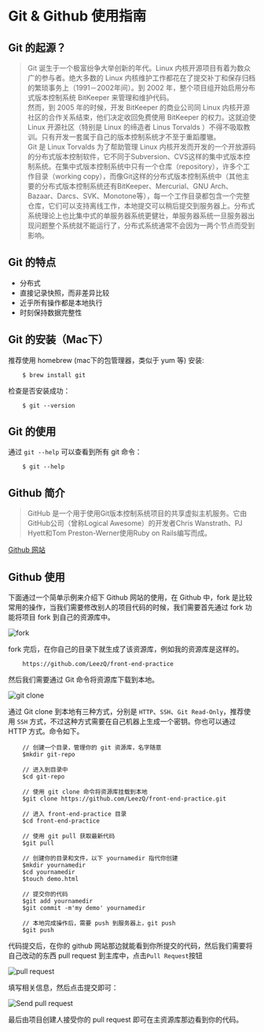 # Git & Github 使用指南
## Git 的起源？  
> Git 诞生于一个极富纷争大举创新的年代。Linux 内核开源项目有着为数众广的参与者。绝大多数的 Linux 内核维护工作都花在了提交补丁和保存归档的繁琐事务上（1991－2002年间）。到 2002 年，整个项目组开始启用分布式版本控制系统 BitKeeper 来管理和维护代码。  
然而，到 2005 年的时候，开发 BitKeeper 的商业公司同 Linux 内核开源社区的合作关系结束，他们决定收回免费使用 BitKeeper 的权力。这就迫使 Linux 开源社区（特别是 Linux 的缔造者 Linus Torvalds ）不得不吸取教训。只有开发一套属于自己的版本控制系统才不至于重蹈覆辙。  
Git 是 Linux Torvalds 为了帮助管理 Linux 内核开发而开发的一个开放源码的分布式版本控制软件，它不同于Subversion、CVS这样的集中式版本控制系统。在集中式版本控制系统中只有一个仓库（repository），许多个工作目录（working copy），而像Git这样的分布式版本控制系统中（其他主要的分布式版本控制系统还有BitKeeper、Mercurial、GNU Arch、Bazaar、Darcs、SVK、Monotone等），每一个工作目录都包含一个完整仓库，它们可以支持离线工作，本地提交可以稍后提交到服务器上。分布式系统理论上也比集中式的单服务器系统更健壮，单服务器系统一旦服务器出现问题整个系统就不能运行了，分布式系统通常不会因为一两个节点而受到影响。  

## Git 的特点  
* 分布式  
* 直接记录快照，而非差异比较  
* 近乎所有操作都是本地执行  
* 时刻保持数据完整性  

## Git 的安装（Mac下） 
推荐使用 homebrew (mac下的包管理器，类似于 yum 等) 安装:   
		
		$ brew install git

检查是否安装成功：
	
		$ git --version  

## Git 的使用 
通过 `git --help` 可以查看到所有 git 命令：
  		
  		$ git --help
  		
## Github 简介  

> GitHub 是一个用于使用Git版本控制系统项目的共享虚拟主机服务。它由GitHub公司（曾称Logical Awesome）的开发者Chris Wanstrath、PJ Hyett和Tom Preston-Werner使用Ruby on Rails编写而成。  

[Github 网站](https://github.com/)


## Github 使用 

下面通过一个简单示例来介绍下 Github 网站的使用，在 Github 中，fork 是比较常用的操作，当我们需要修改别人的项目代码的时候，我们需要首先通过 fork 功能将项目 fork 到自己的资源库中。  

![fork](http://s5.mogujie.cn/pic/130524/2r6z_kqywut2mnjbhms2ugfjeg5sckzsew_523x94.jpg)  

fork 完后，在你自己的目录下就生成了该资源库，例如我的资源库是这样的。  
		
		https://github.com/LeezQ/front-end-practice  

然后我们需要通过 Git 命令将资源库下载到本地。

![git clone](http://s6.mogujie.cn/pic/130524/2r6z_kqyumstynjbdiq2ugfjeg5sckzsew_931x89.jpg)  

通过 Git clone 到本地有三种方式，分别是 `HTTP`、`SSH`、`Git Read-Only`，推荐使用 `SSH` 方式，不过这种方式需要在自己机器上生成一个密钥。你也可以通过 HTTP 方式。命令如下。 
		
		// 创建一个目录，管理你的 git 资源库，名字随意
		$mkdir git-repo 
		
		// 进入到目录中
		$cd git-repo
		
		// 使用 git clone 命令将资源库挂载到本地
		$git clone https://github.com/LeezQ/front-end-practice.git
		
		// 进入 front-end-practice 目录
		$cd front-end-practice
		
		// 使用 git pull 获取最新代码  
		$git pull
		
		// 创建你的目录和文件，以下 yournamedir 指代你创建
		$mkdir yournamedir
		$cd yournamedir
		$touch demo.html
		
		// 提交你的代码  
		$git add yournamedir
		$git commit -m'my demo' yournamedir
		
		// 本地完成操作后，需要 push 到服务器上，git push
		$git push

代码提交后，在你的 github 网站那边就能看到你所提交的代码，然后我们需要将自己改动的东西 pull request 到主库中，点击`Pull Request`按钮

![pull request](http://s4.mogujie.cn/pic/130524/2r6z_kqytcn3cnjbf6wkugfjeg5sckzsew_957x77.jpg)

填写相关信息，然后点击提交即可：

![Send pull request](http://s8.mogujie.cn/pic/130524/2r6z_kqytat2bnjbfiq2ugfjeg5sckzsew_698x425.jpg)  

最后由项目创建人接受你的 pull request 即可在主资源库那边看到你的代码。


